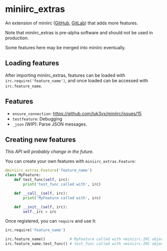 # miniirc_extras

An extension of miniirc ([GitHub](https://github.com/luk3yx/miniirc),
[GitLab](https://gitlab.com/luk3yx/miniirc)) that adds more features.

Note that miniirc_extras is pre-alpha software and should not be used in
production.

Some features here may be merged into miniirc eventually.

## Loading features

After importing miniirc_extras, features can be loaded with
`irc.require('feature_name')`, and once loaded can be accessed with
`irc.feature_name`.

## Features

 - `ensure_connection`: https://github.com/luk3yx/miniirc/issues/15
 - `testfeature`: Debugging
 - `_json` *(WIP)*: Parse JSON messages.

## Creating new features

*This API will probably change in the future.*

You can create your own features with `miniirc_extras.Feature`:

```py
@miniirc_extras.Feature('feature_name')
class MyFeature:
    def test_func(self, irc):
        print('test_func called with', irc)

    def __call__(self, irc):
        print('MyFeature called with', irc)

    def __init__(self, irc):
        self._irc = irc
```

Once registered, you can `require` and use it:

```py
irc.require('feature_name')

irc.feature_name()           # MyFeature called with <miniirc.IRC object>
irc.feature_name.test_func() # test_func called with <miniirc.IRC object>
```
